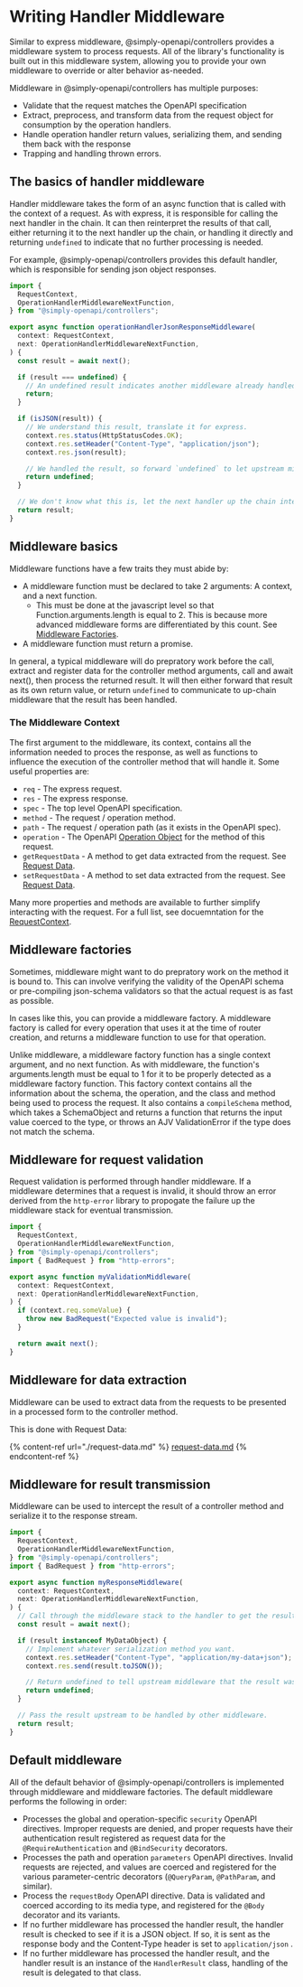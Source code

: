 # Writing Handler Middleware

Similar to express middleware, @simply-openapi/controllers provides a middleware system to process requests. All of the library's functionality is built out in this middleware system, allowing you to provide your own middleware to override or alter behavior as-needed.

Middleware in @simply-openapi/controllers has multiple purposes:

- Validate that the request matches the OpenAPI specification
- Extract, preprocess, and transform data from the request object for consumption by the operation handlers.
- Handle operation handler return values, serializing them, and sending them back with the response
- Trapping and handling thrown errors.

## The basics of handler middleware

Handler middleware takes the form of an async function that is called with the context of a request. As with express, it is responsible for calling the next handler in the chain. It can then reinterpret the results of that call, either returning it to the next handler up the chain, or handling it directly and returning `undefined` to indicate that no further processing is needed.

For example, @simply-openapi/controllers provides this default handler, which is responsible for sending json object responses.

```typescript
import {
  RequestContext,
  OperationHandlerMiddlewareNextFunction,
} from "@simply-openapi/controllers";

export async function operationHandlerJsonResponseMiddleware(
  context: RequestContext,
  next: OperationHandlerMiddlewareNextFunction,
) {
  const result = await next();

  if (result === undefined) {
    // An undefined result indicates another middleware already handled the result and there is nothing further to do.
    return;
  }

  if (isJSON(result)) {
    // We understand this result, translate it for express.
    context.res.status(HttpStatusCodes.OK);
    context.res.setHeader("Content-Type", "application/json");
    context.res.json(result);

    // We handled the result, so forward `undefined` to let upstream middleware know the result was handled.
    return undefined;
  }

  // We don't know what this is, let the next handler up the chain interpret it.
  return result;
}
```

## Middleware basics

Middleware functions have a few traits they must abide by:

- A middleware function must be declared to take 2 arguments: A context, and a next function.
  - This must be done at the javascript level so that Function.arguments.length is equal to 2. This is because more advanced middleware forms are differentiated by this count. See [Middleware Factories](#middleware-factories).
- A middleware function must return a promise.

In general, a typical middleware will do prepratory work before the call, extract and register data for the controller method arguments, call and await next(), then process the returned result. It will then either forward that result as its own return value, or return `undefined` to communicate to up-chain middleware that the result has been handled.

### The Middleware Context

The first argument to the middleware, its context, contains all the information needed to proces the response, as well as functions to influence the execution of the controller method that will handle it. Some useful properties are:

- `req` - The express request.
- `res` - The express response.
- `spec` - The top level OpenAPI specification.
- `method` - The request / operation method.
- `path` - The request / operation path (as it exists in the OpenAPI spec).
- `operation` - The OpenAPI [Operation Object](https://swagger.io/specification/#operation-object) for the method of this request.
- `getRequestData` - A method to get data extracted from the request. See [Request Data](./request-data.md).
- `setRequestData` - A method to set data extracted from the request. See [Request Data](./request-data.md).

Many more properties and methods are available to further simplify interacting with the request. For a full list, see docuemntation for the [RequestContext](../api-reference/contexts.md#requestcontext).

## Middleware factories

Sometimes, middleware might want to do prepratory work on the method it is bound to. This can involve verifying the validity of the OpenAPI schema or pre-compiling json-schema validators so that the actual request is as fast as possible.

In cases like this, you can provide a middleware factory. A middleware factory is called for every operation that uses it at the time of router creation, and returns a middleware function to use for that operation.

Unlike middleware, a middleware factory function has a single context argument, and no next function. As with middleware, the function's arguments.length must be equal to 1 for it to be properly detected as a middleware factory function.
This factory context contains all the information about the schema, the operation, and the class and method being used to process the request. It also contains a `compileSchema` method, which takes a SchemaObject and returns a function that returns the input value coerced to the type, or throws an AJV ValidationError if the type does not match the schema.

## Middleware for request validation

Request validation is performed through handler middleware. If a middleware determines that a request is invalid, it should throw an error derived from the `http-error` library to propogate the failure up the middleware stack for eventual transmission.

```typescript
import {
  RequestContext,
  OperationHandlerMiddlewareNextFunction,
} from "@simply-openapi/controllers";
import { BadRequest } from "http-errors";

export async function myValidationMiddleware(
  context: RequestContext,
  next: OperationHandlerMiddlewareNextFunction,
) {
  if (context.req.someValue) {
    throw new BadRequest("Expected value is invalid");
  }

  return await next();
}
```

## Middleware for data extraction

Middleware can be used to extract data from the requests to be presented in a processed form to the controller method.

This is done with Request Data:

{% content-ref url="./request-data.md" %}
[request-data.md](./request-data.md)
{% endcontent-ref %}

## Middleware for result transmission

Middleware can be used to intercept the result of a controller method and serialize it to the response stream.

```typescript
import {
  RequestContext,
  OperationHandlerMiddlewareNextFunction,
} from "@simply-openapi/controllers";
import { BadRequest } from "http-errors";

export async function myResponseMiddleware(
  context: RequestContext,
  next: OperationHandlerMiddlewareNextFunction,
) {
  // Call through the middleware stack to the handler to get the result.
  const result = await next();

  if (result instanceof MyDataObject) {
    // Implement whatever serialization method you want.
    context.res.setHeader("Content-Type", "application/my-data+json");
    context.res.send(result.toJSON());

    // Return undefined to tell upstream middleware that the result was handled.
    return undefined;
  }

  // Pass the result upstream to be handled by other middleware.
  return result;
}
```

## Default middleware

All of the default behavior of @simply-openapi/controllers is implemented through middleware and middleware factories. The default middleware performs the following in order:

- Processes the global and operation-specific `security` OpenAPI directives. Improper requests are denied, and proper requests have their authentication result registered as request data for the `@RequireAuthentication` and `@BindSecurity` decorators.
- Processes the path and operation `parameters` OpenAPI directives. Invalid requests are rejected, and values are coerced and registered for the various parameter-centric decorators (`@QueryParam`, `@PathParam`, and similar).
- Process the `requestBody` OpenAPI directive. Data is validated and coerced according to its media type, and registered for the `@Body` decorator and its variants.
- If no further middleware has processed the handler result, the handler result is checked to see if it is a JSON object. If so, it is sent as the response body and the Content-Type header is set to `application/json` .
- If no further middleware has processed the handler result, and the handler result is an instance of the `HandlerResult` class, handling of the result is delegated to that class.
